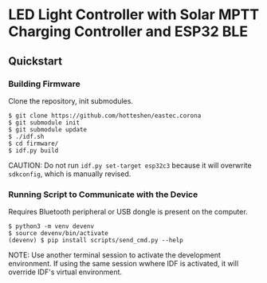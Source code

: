 # LED Light Controller with Solar MPTT Charging Controller and ESP32 BLE

## Quickstart

### Building Firmware

Clone the repository, init submodules.

```
$ git clone https://github.com/hotteshen/eastec.corona
$ git submodule init
$ git submodule update
$ ./idf.sh
$ cd firmware/
$ idf.py build
```

CAUTION: Do not run `idf.py set-target esp32c3` because it will overwrite `sdkconfig`, which is manually revised.

### Running Script to Communicate with the Device

Requires Bluetooth peripheral or USB dongle is present on the computer.

```
$ python3 -m venv devenv
$ source devenv/bin/activate
(devenv) $ pip install scripts/send_cmd.py --help
```

NOTE: Use another terminal session to activate the development environment. If using the same session wwhere IDF is activated, it will override IDF's virtual environment.

